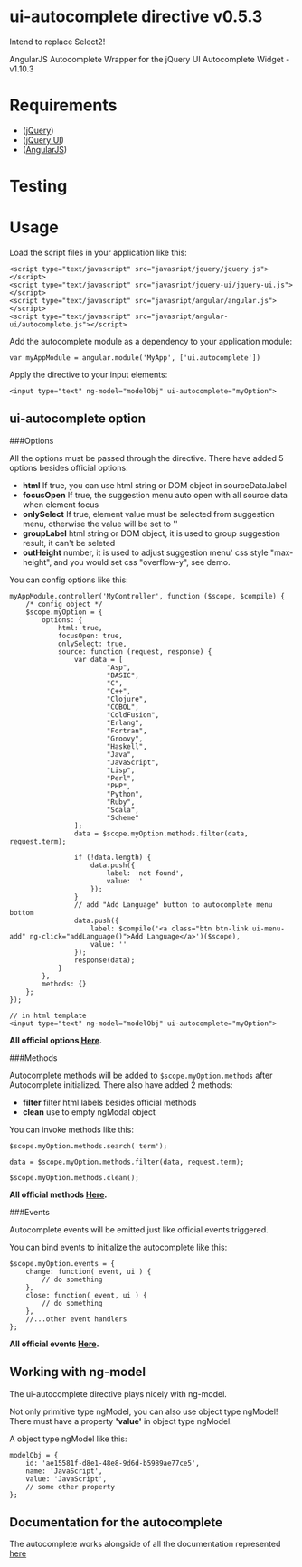 # ui-autocomplete directive v0.5.3
Intend to replace Select2!

AngularJS Autocomplete Wrapper for the jQuery UI Autocomplete Widget - v1.10.3

# Requirements
- ([jQuery](http://jquery.com/download/))
- ([jQuery UI](http://jqueryui.com/download/))
- ([AngularJS](http://code.angularjs.org/))

# Testing



# Usage

Load the script files in your application like this:

    <script type="text/javascript" src="javasript/jquery/jquery.js"></script>
    <script type="text/javascript" src="javasript/jquery-ui/jquery-ui.js"></script>
    <script type="text/javascript" src="javasript/angular/angular.js"></script>
    <script type="text/javascript" src="javasript/angular-ui/autocomplete.js"></script>

Add the autocomplete module as a dependency to your application module:

    var myAppModule = angular.module('MyApp', ['ui.autocomplete'])

Apply the directive to your input elements:

    <input type="text" ng-model="modelObj" ui-autocomplete="myOption">

## ui-autocomplete option

###Options

All the options must be passed through the directive. There have added 5 options besides official options:

- **html** If true, you can use html string or DOM object in sourceData.label
- **focusOpen** If true, the suggestion menu auto open with all source data when element focus
- **onlySelect** If true, element value must be selected from suggestion menu, otherwise the value will be set to ''
- **groupLabel** html string or DOM object, it is used to group suggestion result, it can't be seleted
- **outHeight** number, it is used to adjust suggestion menu' css style "max-height", and you would set css "overflow-y", see demo.

You can config options like this:

    myAppModule.controller('MyController', function ($scope, $compile) {
        /* config object */
        $scope.myOption = {
            options: {
                html: true,
                focusOpen: true,
                onlySelect: true,
                source: function (request, response) {
                    var data = [
                            "Asp",
                            "BASIC",
                            "C",
                            "C++",
                            "Clojure",
                            "COBOL",
                            "ColdFusion",
                            "Erlang",
                            "Fortran",
                            "Groovy",
                            "Haskell",
                            "Java",
                            "JavaScript",
                            "Lisp",
                            "Perl",
                            "PHP",
                            "Python",
                            "Ruby",
                            "Scala",
                            "Scheme"
                    ];
                    data = $scope.myOption.methods.filter(data, request.term);

                    if (!data.length) {
                        data.push({
                            label: 'not found',
                            value: ''
                        });
                    }
                    // add "Add Language" button to autocomplete menu bottom
                    data.push({
                        label: $compile('<a class="btn btn-link ui-menu-add" ng-click="addLanguage()">Add Language</a>')($scope),
                        value: ''
                    });
                    response(data);
                }
            },
            methods: {}
        };
    });

    // in html template
    <input type="text" ng-model="modelObj" ui-autocomplete="myOption">

**All official options [Here](http://api.jqueryui.com/autocomplete/#option).**

###Methods

Autocomplete methods will be added to `$scope.myOption.methods` after Autocomplete initialized. There also have added 2 methods:

- **filter** filter html labels besides official methods
- **clean** use to empty ngModal object

You can invoke methods like this:

    $scope.myOption.methods.search('term');

    data = $scope.myOption.methods.filter(data, request.term);

    $scope.myOption.methods.clean();

**All official methods [Here](http://api.jqueryui.com/autocomplete/#methods).**

###Events

Autocomplete events will be emitted just like official events triggered.

You can bind events to initialize the autocomplete like this:

    $scope.myOption.events = {
        change: function( event, ui ) {
            // do something
        },
        close: function( event, ui ) {
            // do something
        },
        //...other event handlers
    };

**All official events [Here](http://api.jqueryui.com/autocomplete/#events).**

## Working with ng-model

The ui-autocomplete directive plays nicely with ng-model.

Not only primitive type ngModel, you can also use object type ngModel! There must have a property **'value'** in object type ngModel.

A object type ngModel like this:

    modelObj = {
        id: 'ae15581f-d8e1-48e8-9d6d-b5989ae77ce5',
        name: 'JavaScript',
        value: 'JavaScript',
        // some other property
    };


## Documentation for the autocomplete

The autocomplete works alongside of all the documentation represented [here](http://api.jqueryui.com/autocomplete/)
